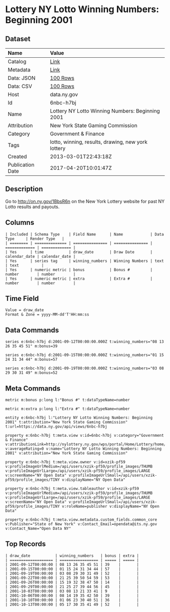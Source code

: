 # Lottery NY Lotto Winning Numbers: Beginning 2001

## Dataset

| Name | Value |
| :--- | :---- |
| Catalog | [Link](https://catalog.data.gov/dataset/lottery-ny-lotto-winning-numbers-beginning-2001) |
| Metadata | [Link](https://data.ny.gov/api/views/6nbc-h7bj) |
| Data: JSON | [100 Rows](https://data.ny.gov/api/views/6nbc-h7bj/rows.json?max_rows=100) |
| Data: CSV | [100 Rows](https://data.ny.gov/api/views/6nbc-h7bj/rows.csv?max_rows=100) |
| Host | data.ny.gov |
| Id | 6nbc-h7bj |
| Name | Lottery NY Lotto Winning Numbers: Beginning 2001 |
| Attribution | New York State Gaming Commission |
| Category | Government & Finance |
| Tags | lotto, winning, results, drawing, new york lottery |
| Created | 2013-03-01T22:43:18Z |
| Publication Date | 2017-04-20T10:01:47Z |

## Description

Go to http://on.ny.gov/1BbsR6n on the New York Lottery website for past NY Lotto results and payouts.

## Columns

```ls
| Included | Schema Type    | Field Name      | Name            | Data Type     | Render Type   |
| ======== | ============== | =============== | =============== | ============= | ============= |
| Yes      | time           | draw_date       | Draw Date       | calendar_date | calendar_date |
| Yes      | series tag     | winning_numbers | Winning Numbers | text          | text          |
| Yes      | numeric metric | bonus           | Bonus #         | number        | number        |
| Yes      | numeric metric | extra           | Extra #         | number        | number        |
```

## Time Field

```ls
Value = draw_date
Format & Zone = yyyy-MM-dd'T'HH:mm:ss
```

## Data Commands

```ls
series e:6nbc-h7bj d:2001-09-12T00:00:00.000Z t:winning_numbers="08 13 26 35 45 51" m:bonus=39

series e:6nbc-h7bj d:2001-09-15T00:00:00.000Z t:winning_numbers="01 15 24 31 34 44" m:bonus=57

series e:6nbc-h7bj d:2001-09-19T00:00:00.000Z t:winning_numbers="03 08 29 30 31 49" m:bonus=52
```

## Meta Commands

```ls
metric m:bonus p:long l:"Bonus #" t:dataTypeName=number

metric m:extra p:long l:"Extra #" t:dataTypeName=number

entity e:6nbc-h7bj l:"Lottery NY Lotto Winning Numbers: Beginning 2001" t:attribution="New York State Gaming Commission" t:url=https://data.ny.gov/api/views/6nbc-h7bj

property e:6nbc-h7bj t:meta.view v:id=6nbc-h7bj v:category="Government & Finance" v:attributionLink=http://nylottery.ny.gov/wps/portal/Home/Lottery/home/your+lottery/drawing+results/drawingresults_lotto v:averageRating=0 v:name="Lottery NY Lotto Winning Numbers: Beginning 2001" v:attribution="New York State Gaming Commission"

property e:6nbc-h7bj t:meta.view.owner v:id=xzik-pf59 v:profileImageUrlMedium=/api/users/xzik-pf59/profile_images/THUMB v:profileImageUrlLarge=/api/users/xzik-pf59/profile_images/LARGE v:screenName="NY Open Data" v:profileImageUrlSmall=/api/users/xzik-pf59/profile_images/TINY v:displayName="NY Open Data"

property e:6nbc-h7bj t:meta.view.tableauthor v:id=xzik-pf59 v:profileImageUrlMedium=/api/users/xzik-pf59/profile_images/THUMB v:profileImageUrlLarge=/api/users/xzik-pf59/profile_images/LARGE v:screenName="NY Open Data" v:profileImageUrlSmall=/api/users/xzik-pf59/profile_images/TINY v:roleName=publisher v:displayName="NY Open Data"

property e:6nbc-h7bj t:meta.view.metadata.custom_fields.common_core v:Publisher="State of New York" v:Contact_Email=opendata@its.ny.gov v:Contact_Name="Open Data NY"
```

## Top Records

```ls
| draw_date           | winning_numbers   | bonus | extra | 
| =================== | ================= | ===== | ===== | 
| 2001-09-12T00:00:00 | 08 13 26 35 45 51 | 39    |       | 
| 2001-09-15T00:00:00 | 01 15 24 31 34 44 | 57    |       | 
| 2001-09-19T00:00:00 | 03 08 29 30 31 49 | 52    |       | 
| 2001-09-22T00:00:00 | 21 25 39 50 54 59 | 53    |       | 
| 2001-09-26T00:00:00 | 15 19 32 38 47 50 | 14    |       | 
| 2001-09-29T00:00:00 | 21 25 27 39 44 56 | 45    |       | 
| 2001-10-03T00:00:00 | 03 08 13 21 33 41 | 9     |       | 
| 2001-10-06T00:00:00 | 08 14 19 35 42 50 | 39    |       | 
| 2001-10-10T00:00:00 | 01 06 23 30 40 51 | 36    |       | 
| 2001-10-13T00:00:00 | 05 17 30 35 41 49 | 52    |       | 
```